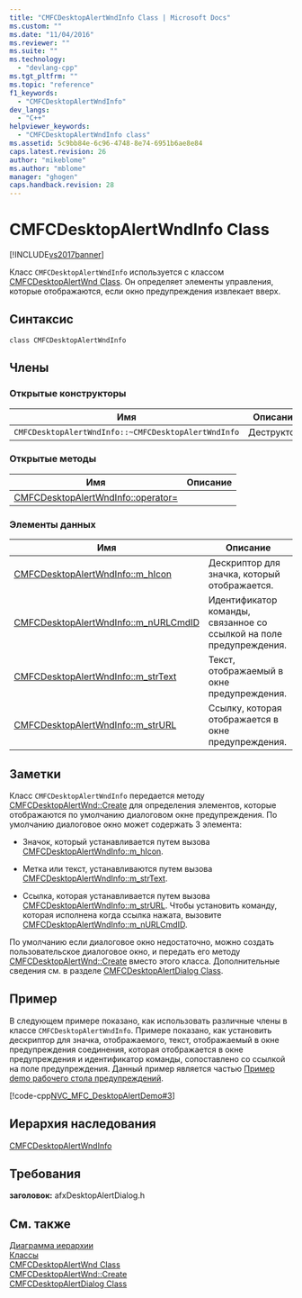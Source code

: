```yaml
---
title: "CMFCDesktopAlertWndInfo Class | Microsoft Docs"
ms.custom: ""
ms.date: "11/04/2016"
ms.reviewer: ""
ms.suite: ""
ms.technology: 
  - "devlang-cpp"
ms.tgt_pltfrm: ""
ms.topic: "reference"
f1_keywords: 
  - "CMFCDesktopAlertWndInfo"
dev_langs: 
  - "C++"
helpviewer_keywords: 
  - "CMFCDesktopAlertWndInfo class"
ms.assetid: 5c9bb84e-6c96-4748-8e74-6951b6ae8e84
caps.latest.revision: 26
author: "mikeblome"
ms.author: "mblome"
manager: "ghogen"
caps.handback.revision: 28
---
```

# CMFCDesktopAlertWndInfo Class
[!INCLUDE[vs2017banner](../../assembler/inline/includes/vs2017banner.md)]

Класс `CMFCDesktopAlertWndInfo` используется с классом [CMFCDesktopAlertWnd Class](../../mfc/reference/cmfcdesktopalertwnd-class.md).  Он определяет элементы управления, которые отображаются, если окно предупреждения извлекает вверх.  
  
## Синтаксис  
  
```  
class CMFCDesktopAlertWndInfo  
```  
  
## Члены  
  
### Открытые конструкторы  
  
|Имя|Описание|  
|---------|--------------|  
|`CMFCDesktopAlertWndInfo::~CMFCDesktopAlertWndInfo`|Деструктор.|  
  
### Открытые методы  
  
|Имя|Описание|  
|---------|--------------|  
|[CMFCDesktopAlertWndInfo::operator\=](../Topic/CMFCDesktopAlertWndInfo::operator=.md)||  
  
### Элементы данных  
  
|Имя|Описание|  
|---------|--------------|  
|[CMFCDesktopAlertWndInfo::m\_hIcon](../Topic/CMFCDesktopAlertWndInfo::m_hIcon.md)|Дескриптор для значка, который отображается.|  
|[CMFCDesktopAlertWndInfo::m\_nURLCmdID](../Topic/CMFCDesktopAlertWndInfo::m_nURLCmdID.md)|Идентификатор команды, связанное со ссылкой на поле предупреждения.|  
|[CMFCDesktopAlertWndInfo::m\_strText](../Topic/CMFCDesktopAlertWndInfo::m_strText.md)|Текст, отображаемый в окне предупреждения.|  
|[CMFCDesktopAlertWndInfo::m\_strURL](../Topic/CMFCDesktopAlertWndInfo::m_strURL.md)|Ссылку, которая отображается в окне предупреждения.|  
  
## Заметки  
 Класс `CMFCDesktopAlertWndInfo` передается методу [CMFCDesktopAlertWnd::Create](../Topic/CMFCDesktopAlertWnd::Create.md) для определения элементов, которые отображаются по умолчанию диалоговом окне предупреждения.  По умолчанию диалоговое окно может содержать 3 элемента:  
  
-   Значок, который устанавливается путем вызова [CMFCDesktopAlertWndInfo::m\_hIcon](../Topic/CMFCDesktopAlertWndInfo::m_hIcon.md).  
  
-   Метка или текст, устанавливаются путем вызова [CMFCDesktopAlertWndInfo::m\_strText](../Topic/CMFCDesktopAlertWndInfo::m_strText.md).  
  
-   Ссылка, которая устанавливается путем вызова [CMFCDesktopAlertWndInfo::m\_strURL](../Topic/CMFCDesktopAlertWndInfo::m_strURL.md).  Чтобы установить команду, которая исполнена когда ссылка нажата, вызовите [CMFCDesktopAlertWndInfo::m\_nURLCmdID](../Topic/CMFCDesktopAlertWndInfo::m_nURLCmdID.md).  
  
 По умолчанию если диалоговое окно недостаточно, можно создать пользовательское диалоговое окно, и передать его методу [CMFCDesktopAlertWnd::Create](../Topic/CMFCDesktopAlertWnd::Create.md) вместо этого класса.  Дополнительные сведения см. в разделе [CMFCDesktopAlertDialog Class](../../mfc/reference/cmfcdesktopalertdialog-class.md).  
  
## Пример  
 В следующем примере показано, как использовать различные члены в классе `CMFCDesktopAlertWndInfo`.  Примере показано, как установить дескриптор для значка, отображаемого, текст, отображаемый в окне предупреждения соединения, которая отображается в окне предупреждения и идентификатор команды, сопоставлено со ссылкой на поле предупреждения.  Данный пример является частью [Пример demo рабочего стола предупреждений](../../top/visual-cpp-samples.md).  
  
 [!code-cpp[NVC_MFC_DesktopAlertDemo#3](../../mfc/reference/codesnippet/CPP/cmfcdesktopalertwndinfo-class_1.cpp)]  
  
## Иерархия наследования  
 [CMFCDesktopAlertWndInfo](../../mfc/reference/cmfcdesktopalertwndinfo-class.md)  
  
## Требования  
 **заголовок:** afxDesktopAlertDialog.h  
  
## См. также  
 [Диаграмма иерархии](../../mfc/hierarchy-chart.md)   
 [Классы](../Topic/MFC%20Classes.md)   
 [CMFCDesktopAlertWnd Class](../../mfc/reference/cmfcdesktopalertwnd-class.md)   
 [CMFCDesktopAlertWnd::Create](../Topic/CMFCDesktopAlertWnd::Create.md)   
 [CMFCDesktopAlertDialog Class](../../mfc/reference/cmfcdesktopalertdialog-class.md)